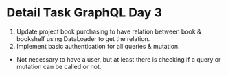# Detail Task GraphQL Day 3
1. Update project book purchasing to have relation between book & bookshelf using DataLoader to get the relation.
2. Implement basic authentication for all queries & mutation.
- Not necessary to have a user, but at least there is checking if a query or mutation can be called or not.